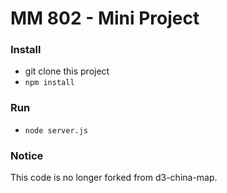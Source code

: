 # MM 802 - Mini Project

### Install

- git clone this project
- `npm install`

### Run

- `node server.js`

### Notice

This code is no longer forked from d3-china-map.
